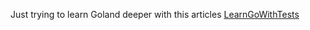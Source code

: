 Just trying to learn Goland deeper with this articles [LearnGoWithTests](https://quii.gitbook.io/learn-go-with-tests)

